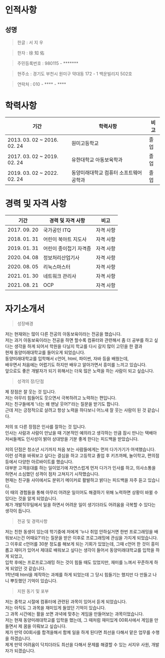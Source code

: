 # 인적사항

## 성명
> 한글 : 서 지 우

> 한자 : 徐 知 佑

> 주민등록번호 : 980115 - *******

>  현주소 : 경기도 부천시 원미구 약대동 172 - 1 백운빌리지 502호

> 연락처 : 010 - **** - ****

# 학력사항

|기간|학력사항|비고|
|-----------|-----------|-----------|
|2013. 03. 02 ~ 2016. 02. 24|원미고등학교|졸업|
|2017. 03. 02 ~ 2019. 02. 24|유한대학교 아동보육학과|졸업|
|2019. 03. 02 ~ 2022. 02. 24|동양미래대학교 컴퓨터 소프트웨어 공학과|졸업|

# 경력 및 자격 사항

|기간|경력 및 자격 사항|비고|
|----------|-----------|----------|
|2017. 09. 20|국가공인 ITQ|자격 사항|
|2018. 01. 31|어린이 북아트 지도사|자격 사항|
|2019. 01. 31|어린이 종이접기 자격증|자격 사항|
|2020. 04. 08|정보처리산업기사|자격 사항|
|2020. 08. 05|리눅스마스터|자격 사항|
|2021. 01. 30|네트워크 관리사|자격 사항|
|2021. 08. 21|OCP|자격 사항|

# 자기소개서

> 성장배경

저는 현재와는 많이 다른 전공의 아동보육이라는 전공을 했습니다.<br> 저는 과거 아동보육이라는 전공을 하면 할수록 컴퓨터와 관련해서 좀 더 공부를 하고 싶다는 생각을 하게 되어서 학원을 다닐지 학교를 다시 갈지 많이 고민을 한 결과<br> 현재 동양미래대학교를 들어오게 되었습니다.<br> 동양미래대학교를 입학해서 c언어, html, 파이썬, 자바 등을 배웠는데,<br> 배우면서 처음에는 어렵기도 하지만 배우고 알아가면서 흥미를 느끼고 있습니다.<br> 앞으로도 좋은 개발자가 되기 위해서는 더욱 많은 노력을 하는 사람이 되고 싶습니다.

> 성격의 장/단점

제 장점은 잘 웃는 것 입니다.<br> 저는 아무리 힘들어도 웃으면서 극복하려고 노력하는 편입니다.<br> 저는 친구들에게 '너는 왜 맨날 웃어?'라는 질문을 받기도 합니다.<br> 근데 저는 긍정적으로 살려고 항상 노력을 하다보니 어느새 잘 웃는 사람이 된 것 같습니다. 

저의 또 다른 장점은 인사를 잘하는 것 입니다.<br> 인사는 사람과 사람이 만났을 때 기본적인 예의라고 생각하는 만큼 잠시 만나는 택배아저씨들께도 인사성이 밝아 상대방을 기분 좋게 한다는 피드백을 받았습니다.

저의 단점은 청소년 시기까지 처음 보는 사람들에게는 먼저 다가가기가 어색했습니다.<br> 이런 성격을 바꿔보고 싶다는 결심을 하고 고등학교 졸업 후 키즈까페, 놀이학교, 편의점 등에서 다양한 아르바이트를 했습니다.<br> 대부분 고객응대를 하는 일이었기에 자연스럽게 먼저 다가가 인사를 하고, 의사소통을 하면서 소심했던 성격이 점차 고쳐지기 시작했습니다.<br> 현재는 친구들 사이에서도 분위기 메이커로 활발하고 밝다는 피드백을 자주 듣고 있습니다.<br> 이 때의 경험들을 통해 아무리 어려운 일이어도 해결하기 위해 노력하면 상황이 바뀔 수 있다는 것을 알게 되었습니다.<br> 제가 개발직무팀에서 일을 하면서 어려운 일이 생기더라도 어려움을 극복할 수 있다는 생각이 듭니다.

> 전공 및 경력사항

저는 친한 동생이 있는데 학기중에 저에게 '누나 취업 안하실거면 한번 프로그래밍을 배워보시는건 어때요?'라는 질문을 받은 이후로 프로그래밍에 관심을 가지게 되었습니다.<br> 그 이후로 c언어를 30분 정도를 해보게 되는 기회가 있었는데, 그때 c언어 한 것이 흥미롭고 재미가 있어서 제대로 배워보고 싶다는 생각이 들어서 동양미래대학교를 입학을 하게 되었고,<br> 입학 후에는 프로프로그래밍 하는 것이 힘들 때도 있었지만, 재미를 느껴서 꾸준하게 하게 되었던 것 같습니다.<br> 1학년때 html을 제작하는 과제를 하게 되었는데 그 당시 힘들기는 했지만 다 만들고 나니 뿌듯했던 기억이 있습니다.

> 지원 동기 및 포부

저는 중학교 시절에 컴퓨터에 관련된 과목이 있어서 듣게 되었습니다.<br> 저는 아직도 그 과목을 재미있게 들었던 기억이 있습니다.<br> 그 과목 시간에는 활을 쏘면 과녁에 맞추는 게임을 만들어보는 과목이었습니다.<br> 저는 현재 동양미래대학교를 입학을 했는데, 그 때처럼 재미있게 00회사에서 게임을 만들면서 제 꿈을 이뤄보고 싶습니다.<br> 제가 만약 00회사를 합격을해서 함께 일을 하게 된다면 최선을 다해서 맡은 업무를 수행을 하겠습니다.<br> 제게 만약 어려움이 닥치더라도 최선을 다해서 문제를 해결할 수 있는 서지우 사원, 개발자가 되겠습니다.
